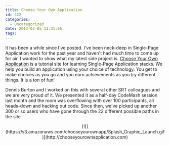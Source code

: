```yaml
---
title: Choose Your Own Application
id: 422
categories:
  - Uncategorized
date: 2013-02-05 11:31:06
tags:
---
```


It has been a while since I've posted.  I've been neck-deep in Single-Page Application work for the past year and haven't had much time to come up for air.  I wanted to show what my latest side project is.  [Choose Your Own Application](http://chooseyourownapplication.com) is a tutorial site for learning Single-Page Application stacks.  We help you build an application using your choice of technology.  You get to make choices as you go and you earn achievements as you try different things.  It is a ton of fun!

Dennis Burton and I worked on this with several other SRT colleagues and we are very proud of it.  We presented it as a half-day CodeMash session last month and the room was overflowing with over 100 participants, all heads-down and hacking out code. Since then, we've picked up another 300 or so users who have gone through the 22 different possible paths in the site.

<center>[![](https://s3.amazonaws.com/chooseyourownapp/Splash_Graphic_Launch.gif)](http://chooseyourownapplication.com)</center>